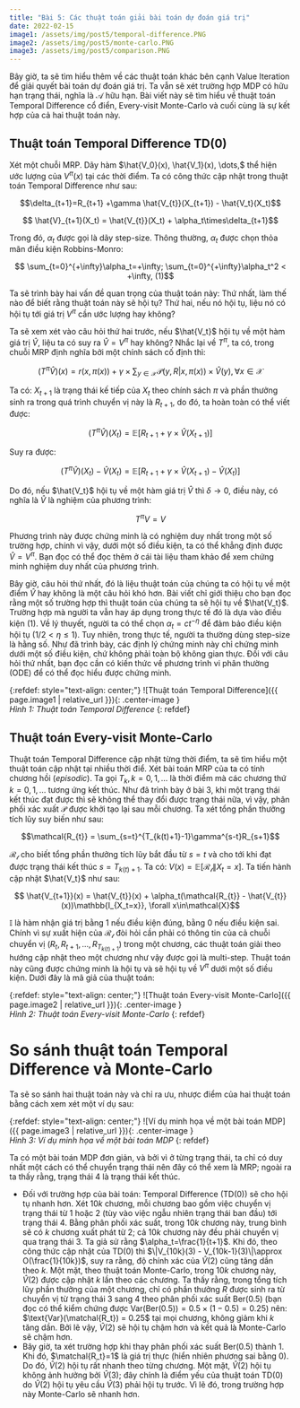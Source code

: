 ```yaml
---
title: "Bài 5: Các thuật toán giải bài toán dự đoán giá trị"
date: 2022-02-15
image1: /assets/img/post5/temporal-difference.PNG
image2: /assets/img/post5/monte-carlo.PNG
image3: /assets/img/post5/comparison.PNG
---
```


Bây giờ, ta sẽ tìm hiểu thêm về các thuật toán khác bên cạnh Value Iteration để giải quyết bài toán dự đoán giá trị. Ta vẫn sẽ xét trường hợp MDP có hữu hạn trạng thái, nghĩa là $\mathcal{A}$ hữu hạn. Bài viết này sẽ tìm hiểu về thuật toán Temporal Difference cổ điển, Every-visit Monte-Carlo và cuối cùng là sự kết hợp của cả hai thuật toán này.

## Thuật toán Temporal Difference TD(0)

Xét một chuỗi MRP. Dãy hàm $\hat{V_0}(x), \hat{V_1}(x), \dots,$ thể hiện ước lượng của $V^{\pi}(x)$ tại các thời điểm. Ta có công thức cập nhật trong thuật toán Temporal Difference như sau:

$$\delta_{t+1}=R_{t+1} +\gamma \hat{V_{t}}(X_{t+1}) - \hat{V_t}(X_t)$$

$$ \hat{V}_{t+1}(X_t) = \hat{V_{t}}(X_t) + \alpha_t\times\delta_{t+1}$$

Trong đó, $\alpha_t$ được gọi là dãy step-size. Thông thường, $\alpha_t$ được chọn thỏa mãn điều kiện Robbins-Monro:

$$ \sum_{t=0}^{+\infty}\alpha_t=+\infty; \sum_{t=0}^{+\infty}\alpha_t^2 < +\infty, (1)$$

Ta sẽ trình bày hai vấn đề quan trọng của thuật toán này: Thứ nhất, làm thế nào để biết rằng thuật toán này sẽ hội tụ? Thứ hai, nếu nó hội tụ, liệu nó có hội tụ tới giá trị $V^{\pi}$ cần ước lượng hay không?

Ta sẽ xem xét vào câu hỏi thứ hai trước, nếu $\hat{V_t}$ hội tụ về một hàm giá trị $\hat{V}$, liệu ta có suy ra $\hat{V}=V^{\pi}$ hay không? Nhắc lại về $T^{\pi}$, ta có, trong chuỗi MRP định nghĩa bởi một chính sách cố định thì:

$$ (T^{\pi}\hat{V})(x) = r(x, \pi(x)) + \gamma\times\sum_{y\in\mathcal{X}}\mathcal{P}(y,R | x, \pi(x))\times \hat{V}(y), \forall x\in\mathcal{X}$$

Ta có: $X_{t+1}$ là trạng thái kế tiếp của $X_t$ theo chính sách $\pi$ và phần thưởng sinh ra trong quá trình chuyển vị này là $R_{t+1}$, do đó, ta hoàn toàn có thể viết được:

$$ (T^{\pi}\hat{V})(X_t) = \mathbb{E}[R_{t+1} + \gamma\times \hat{V}(X_{t+1})]$$

Suy ra được:

$$ (T^{\pi}\hat{V})(X_t) - \hat{V}(X_t) = \mathbb{E}[R_{t+1} + \gamma\times \hat{V}(X_{t+1}) - \hat{V}(X_t)]$$

Do đó, nếu $\hat{V_t}$ hội tụ về một hàm giá trị $\hat{V}$ thì $\delta\rightarrow 0$, điều này, có nghĩa là $\hat{V}$ là nghiệm của phương trình:

$$ T^{\pi}V=V$$

Phương trình này được chứng minh là có nghiệm duy nhất trong một số trường hợp, chính vì vậy, dưới một số điều kiện, ta có thể khẳng định được $\hat{V}=V^{\pi}$. Bạn đọc có thể đọc thêm ở cái tài liệu tham khảo để xem chứng minh nghiệm duy nhất của phương trình.

Bây giờ, câu hỏi thứ nhất, đó là liệu thuật toán của chúng ta có hội tụ về một điểm $\hat{V}$ hay không là một câu hỏi khó hơn. Bài viết chỉ giới thiệu cho bạn đọc rằng một số trường hợp thì thuật toán của chúng ta sẽ hội tụ về $\hat{V_t}$. Trường hợp mà người ta vẫn hay áp dụng trong thực tế đó là dựa vào điều kiện $(1)$. Về lý thuyết, người ta có thể chọn $\alpha_t = ct^{-\eta}$ để đảm bảo điều kiện hội tụ ($1/2<\eta\leq 1$). Tuy nhiên, trong thực tế, người ta thường dùng step-size là hằng số. Như đã trình bày, các định lý chứng minh này chỉ chứng minh dưới một số điều kiện, chứ không phải toàn bộ không gian thực. Đối với câu hỏi thứ nhất, bạn đọc cần có kiến thức về phương trình vi phân thường (ODE) để có thể đọc hiểu được chứng minh.

{:refdef: style="text-align: center;"}
  ![Thuật toán Temporal Difference]({{ page.image1 | relative_url }}){: .center-image }  
  *Hình 1: Thuật toán Temporal Difference* 
{: refdef}

## Thuật toán Every-visit Monte-Carlo
Thuật toán Temporal Difference cập nhật từng thời điểm, ta sẽ tìm hiểu một thuật toán cập nhật tại nhiều thời điể. Xét bài toán MRP của ta có tính chương hồi (*episodic*). Ta gọi $T_k, k=0,1,\dots$ là thời điểm mà các chương thứ $k=0,1,\dots$ tương ứng kết thúc. Như đã trình bày ở bài 3, khi một trạng thái kết thúc đạt được thì sẽ không thể thay đổi được trạng thái nữa, vì vậy, phân phối xác xuất $\mathcal{P}$ được khởi tạo lại sau mỗi chương. Ta xét tổng phần thưởng tích lũy suy biến như sau:

$$\mathcal{R_{t}} = \sum_{s=t}^{T_{k(t)+1}-1}\gamma^{s-t}R_{s+1}$$

$\mathcal{R_{t}}$ cho biết tổng phần thưởng tích lũy bắt đầu từ $s=t$ và cho tới khi đạt được trạng thái kết thúc $s=T_{k(t)+1}$. Ta có: $V(x) = \mathbb{E}[\mathcal{R_t} \| X_t =x]$. Ta tiến hành cập nhật $\hat{V_t}$ như sau:

$$ \hat{V_{t+1}}(x) = \hat{V_{t}}(x) + \alpha_t(\mathcal{R_{t}} - \hat{V_{t}}(x))\mathbb{I_{X_t=x}}, \forall x\in\mathcal{X}$$

$\mathbb{I}$ là hàm nhận giá trị bằng $1$ nếu điều kiện đúng, bằng $0$ nếu điều kiện sai. Chính vì sự xuất hiện của $\mathcal{R_{t}}$ đòi hỏi cần phải có thông tin của cả chuỗi chuyển vị ($R_t, R_{t+1},\dots, R_{T_{k(t)+1}}$) trong một chương, các thuật toán giải theo hướng cập nhật theo một chương như vậy được gọi là multi-step. Thuật toán này cũng được chứng minh là hội tụ và sẽ hội tụ về $V^{\pi}$ dưới một số điều kiện. Dưới đây là mã giả của thuật toán:

{:refdef: style="text-align: center;"}
  ![Thuật toán Every-visit Monte-Carlo]({{ page.image2 | relative_url }}){: .center-image }  
  *Hình 2: Thuật toán Every-visit Monte-Carlo* 
{: refdef}

# So sánh thuật toán Temporal Difference và Monte-Carlo
Ta sẽ so sánh hai thuật toán này và chỉ ra ưu, nhược điểm của hai thuật toán bằng cách xem xét một ví dụ sau:

{:refdef: style="text-align: center;"}
  ![Ví dụ minh họa về một bài toán MDP]({{ page.image3 | relative_url }}){: .center-image }  
  *Hình 3: Ví dụ minh họa về một bài toán MDP* 
{: refdef}

Ta có một bài toán MDP đơn giản, và bởi vì ở từng trạng thái, ta chỉ có duy nhất một cách có thể chuyển trạng thái nên đây có thể xem là MRP; ngoài ra ta thấy rằng, trạng thái $4$ là trạng thái kết thúc.
- Đối với trường hợp của bài toán: Temporal Difference (TD(0)) sẽ cho hội tụ nhanh hơn. Xét $10k$ chương, mỗi chương bao gồm việc chuyển vị trạng thái từ $1$ hoặc $2$ (tùy vào việc ngẫu nhiên trạng thái ban đầu) tới trạng thái $4$. Bằng phân phối xác suất, trong $10k$ chương này, trung bình sẽ có $k$ chương xuất phát từ $2$; cả $10k$ chương này đều phải chuyển vị qua trạng thái $3$. Ta giả sử rằng $\alpha_t=\frac{1}{t+1}$. Khi đó, theo công thức cập nhật của TD(0) thì $\|V_{10k}(3) - V_{10k-1}(3)\|\approx O(\frac{1}{10k})$, suy ra rằng, độ chính xác của $\hat{V}(2)$ cũng tăng dần theo $k$. Một mặt, theo thuật toán Monte-Carlo, trong $10k$ chương này, $\hat{V}(2)$ được cập nhật $k$ lần theo các chương. Ta thấy rằng, trong tổng tích lũy phần thưởng của một chương, chỉ có phần thưởng $R$ được sinh ra từ chuyển vị từ trạng thái $3$ sang $4$ theo phân phối xác suất $\text{Ber}(0.5)$ (bạn đọc có thể kiểm chứng được $\text{Var}(\text{Ber}(0.5)) = 0.5\times (1-0.5) = 0.25$) nên: $\text{Var}(\matchal{R_t}) = 0.25$ tại mọi chương, không giảm khi $k$ tăng dần. Bởi lẽ vậy, $\hat{V}(2)$ sẽ hội tụ chậm hơn và kết quả là Monte-Carlo sẽ chậm hơn.
- Bây giờ, ta xét trường hợp khi thay phân phối xác suất $\text{Ber}(0.5)$ thành $1$. Khi đó, $\matchal{R_t}=1$ là giá trị thực (hiển nhiên phương sai bằng 0). Do đó, $\hat{V}(2)$ hội tụ rất nhanh theo từng chương. Một mặt, $\hat{V}(2)$ hội tụ không ảnh hưởng bởi $\hat{V}(3)$; đây chính là điểm yếu của thuật toán TD(0) do $\hat{V}(2)$ hội tụ yêu cầu $\hat{V}(3)$ phải hội tụ trước. Vì lẽ đó, trong trường hợp này Monte-Carlo sẽ nhanh hơn.

<script type="text/x-mathjax-config">
    MathJax.Hub.Config({
      tex2jax: {
        skipTags: ['script', 'noscript', 'style', 'textarea', 'pre'],
        inlineMath: [['$','$']]
      }
    });
  </script>
<script src="https://cdn.mathjax.org/mathjax/latest/MathJax.js?config=TeX-AMS-MML_HTMLorMML" type="text/javascript"></script>
